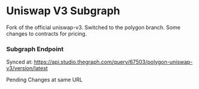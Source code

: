 # Uniswap V3 Subgraph

Fork of the official uniswap-v3.  Switched to the polygon branch.  Some changes to contracts for pricing.

### Subgraph Endpoint 

Synced at: https://api.studio.thegraph.com/query/67503/polygon-uniswap-v3/version/latest

Pending Changes at same URL
